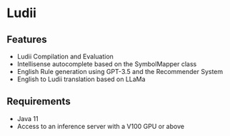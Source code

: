 # Ludii

## Features

 * Ludii Compilation and Evaluation
 * Intellisense autocomplete based on the SymbolMapper class
 * English Rule generation using GPT-3.5 and the Recommender System
 * English to Ludii translation based on LLaMa

## Requirements

* Java 11
* Access to an inference server with a V100 GPU or above
